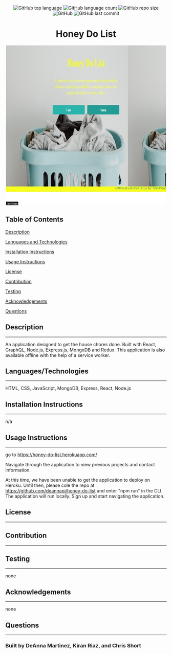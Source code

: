 <div align="center">

![GitHub top language](https://img.shields.io/github/languages/top/deannapi/honey-do-list)
![GitHub language count](https://img.shields.io/github/languages/count/deannapi/honey-do-list)
![GitHub repo size](https://img.shields.io/github/repo-size/deannapi/honey-do-list)
![GitHub](https://img.shields.io/github/license/deannapi/honey-do-list)
![GitHub last commit](https://img.shields.io/github/last-commit/deannapi/honey-do-list)

 # Honey Do List

 ![](./screenshot.jpg)

</div>

  ## Table of Contents
[Description](#Description)     
  
[Languages and Technologies](#Languages-and-Technologies)
  
[Installation Instructions](#Installation-Instructions)
  
[Usage Instructions](#Usage-Instructions)
  
[License](#License)
  
[Contribution](#Contribution)
  
[Testing](#Testing)
  
[Acknowledgements](#Acknowledgements)
  
[Questions](#Questions)

  
  ## Description 
  ---
  An application designed to get the house chores done. Built with React, GraphQL, Node.js, Express.js, MongoDB and Redux. This application is also available offline with the help of a service worker. 
  
  ## Languages/Technologies
  ---
  HTML, CSS, JavaScript, MongoDB, Express, React, Node.js
  
  ## Installation Instructions
  ---
  n/a
  
  ## Usage Instructions
  ---
  go to https://honey-do-list.herokuapp.com/
  
  Navigate through the application to view previous projects and contact information.  

  At this time, we have been unable to get the application to deploy on Heroku.  Until then, please cole the repo at https://github.com/deannapi/honey-do-list and enter "npm run" in the CLI.  The application will run locally.  Sign up and start navigating the application.
  
  ## License
  ---
  
  
  ## Contribution
  ---
  
  ## Testing
  ---
  none
  
  ## Acknowledgements 
  ---
  none
  
  ## Questions
  ---

  
  ### Built by DeAnna Martinez, Kiran Riaz, and Chris Short 
  
